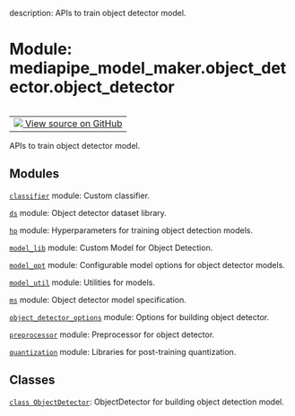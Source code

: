 description: APIs to train object detector model.

<div itemscope itemtype="http://developers.google.com/ReferenceObject">
<meta itemprop="name" content="mediapipe_model_maker.object_detector.object_detector" />
<meta itemprop="path" content="Stable" />
</div>

# Module: mediapipe_model_maker.object_detector.object_detector

<!-- Insert buttons and diff -->

<table class="tfo-notebook-buttons tfo-api nocontent" align="left">
<td>
  <a target="_blank" href="https://github.com/google/mediapipe/tree/master/mediapipe/model_maker/python/vision/object_detector/object_detector.py">
    <img src="https://www.tensorflow.org/images/GitHub-Mark-32px.png" />
    View source on GitHub
  </a>
</td>
</table>



APIs to train object detector model.



## Modules

[`classifier`](../../mediapipe_model_maker/object_detector/object_detector/classifier.md) module: Custom classifier.

[`ds`](../../mediapipe_model_maker/object_detector/dataset.md) module: Object detector dataset library.

[`hp`](../../mediapipe_model_maker/object_detector/hyperparameters.md) module: Hyperparameters for training object detection models.

[`model_lib`](../../mediapipe_model_maker/object_detector/model.md) module: Custom Model for Object Detection.

[`model_opt`](../../mediapipe_model_maker/object_detector/model_options.md) module: Configurable model options for object detector models.

[`model_util`](../../mediapipe_model_maker/object_detector/object_detector/model_util.md) module: Utilities for models.

[`ms`](../../mediapipe_model_maker/object_detector/model_spec.md) module: Object detector model specification.

[`object_detector_options`](../../mediapipe_model_maker/object_detector/object_detector_options.md) module: Options for building object detector.

[`preprocessor`](../../mediapipe_model_maker/object_detector/preprocessor.md) module: Preprocessor for object detector.

[`quantization`](../../mediapipe_model_maker/quantization.md) module: Libraries for post-training quantization.

## Classes

[`class ObjectDetector`](../../mediapipe_model_maker/object_detector/ObjectDetector.md): ObjectDetector for building object detection model.

